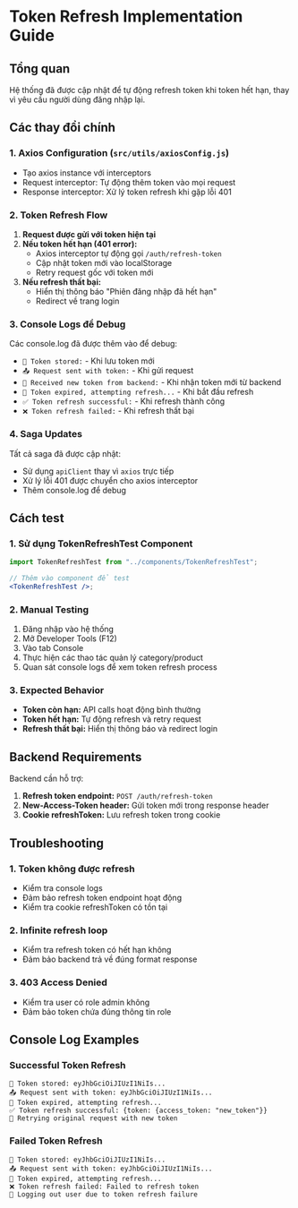 # Token Refresh Implementation Guide

## Tổng quan

Hệ thống đã được cập nhật để tự động refresh token khi token hết hạn, thay vì yêu cầu người dùng đăng nhập lại.

## Các thay đổi chính

### 1. Axios Configuration (`src/utils/axiosConfig.js`)

- Tạo axios instance với interceptors
- Request interceptor: Tự động thêm token vào mọi request
- Response interceptor: Xử lý token refresh khi gặp lỗi 401

### 2. Token Refresh Flow

1. **Request được gửi với token hiện tại**
2. **Nếu token hết hạn (401 error):**
   - Axios interceptor tự động gọi `/auth/refresh-token`
   - Cập nhật token mới vào localStorage
   - Retry request gốc với token mới
3. **Nếu refresh thất bại:**
   - Hiển thị thông báo "Phiên đăng nhập đã hết hạn"
   - Redirect về trang login

### 3. Console Logs để Debug

Các console.log đã được thêm vào để debug:

- `🔑 Token stored:` - Khi lưu token mới
- `📤 Request sent with token:` - Khi gửi request
- `🔄 Received new token from backend:` - Khi nhận token mới từ backend
- `🔄 Token expired, attempting refresh...` - Khi bắt đầu refresh
- `✅ Token refresh successful:` - Khi refresh thành công
- `❌ Token refresh failed:` - Khi refresh thất bại

### 4. Saga Updates

Tất cả saga đã được cập nhật:

- Sử dụng `apiClient` thay vì `axios` trực tiếp
- Xử lý lỗi 401 được chuyển cho axios interceptor
- Thêm console.log để debug

## Cách test

### 1. Sử dụng TokenRefreshTest Component

```jsx
import TokenRefreshTest from "../components/TokenRefreshTest";

// Thêm vào component để test
<TokenRefreshTest />;
```

### 2. Manual Testing

1. Đăng nhập vào hệ thống
2. Mở Developer Tools (F12)
3. Vào tab Console
4. Thực hiện các thao tác quản lý category/product
5. Quan sát console logs để xem token refresh process

### 3. Expected Behavior

- **Token còn hạn:** API calls hoạt động bình thường
- **Token hết hạn:** Tự động refresh và retry request
- **Refresh thất bại:** Hiển thị thông báo và redirect login

## Backend Requirements

Backend cần hỗ trợ:

1. **Refresh token endpoint:** `POST /auth/refresh-token`
2. **New-Access-Token header:** Gửi token mới trong response header
3. **Cookie refreshToken:** Lưu refresh token trong cookie

## Troubleshooting

### 1. Token không được refresh

- Kiểm tra console logs
- Đảm bảo refresh token endpoint hoạt động
- Kiểm tra cookie refreshToken có tồn tại

### 2. Infinite refresh loop

- Kiểm tra refresh token có hết hạn không
- Đảm bảo backend trả về đúng format response

### 3. 403 Access Denied

- Kiểm tra user có role admin không
- Đảm bảo token chứa đúng thông tin role

## Console Log Examples

### Successful Token Refresh

```
🔑 Token stored: eyJhbGciOiJIUzI1NiIs...
📤 Request sent with token: eyJhbGciOiJIUzI1NiIs...
🔄 Token expired, attempting refresh...
✅ Token refresh successful: {token: {access_token: "new_token"}}
🔄 Retrying original request with new token
```

### Failed Token Refresh

```
🔑 Token stored: eyJhbGciOiJIUzI1NiIs...
📤 Request sent with token: eyJhbGciOiJIUzI1NiIs...
🔄 Token expired, attempting refresh...
❌ Token refresh failed: Failed to refresh token
🚪 Logging out user due to token refresh failure
```
